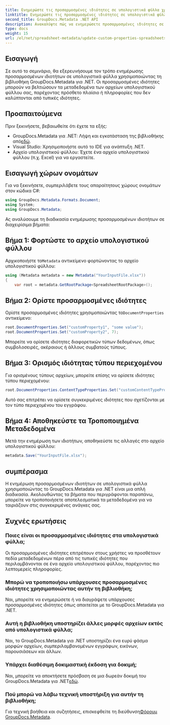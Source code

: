 ```yaml
---
title: Ενημερώστε τις προσαρμοσμένες ιδιότητες σε υπολογιστικά φύλλα χρησιμοποιώντας .NET
linktitle: Ενημερώστε τις προσαρμοσμένες ιδιότητες σε υπολογιστικά φύλλα χρησιμοποιώντας .NET
second_title: GroupDocs.Metadata .NET API
description: Ανακαλύψτε πώς να ενημερώσετε προσαρμοσμένες ιδιότητες σε υπολογιστικά φύλλα χρησιμοποιώντας το GroupDocs.Metadata για .NET. Αυτό το σεμινάριο ενισχύει αποτελεσματικά τις δεξιότητές σας στη διαχείριση μεταδεδομένων.
type: docs
weight: 15
url: /el/net/spreadsheet-metadata/update-custom-properties-spreadsheets/
---
```

## Εισαγωγή
Σε αυτό το σεμινάριο, θα εξερευνήσουμε τον τρόπο ενημέρωσης προσαρμοσμένων ιδιοτήτων σε υπολογιστικά φύλλα χρησιμοποιώντας τη βιβλιοθήκη GroupDocs.Metadata για .NET. Οι προσαρμοσμένες ιδιότητες μπορούν να βελτιώσουν τα μεταδεδομένα των αρχείων υπολογιστικού φύλλου σας, παρέχοντας πρόσθετο πλαίσιο ή πληροφορίες που δεν καλύπτονται από τυπικές ιδιότητες.
## Προαπαιτούμενα
Πριν ξεκινήσετε, βεβαιωθείτε ότι έχετε τα εξής:
- GroupDocs.Metadata για .NET: Λήψη και εγκατάσταση της βιβλιοθήκης από[εδώ](https://releases.groupdocs.com/metadata/net/).
- Visual Studio: Χρησιμοποιήστε αυτό το IDE για ανάπτυξη .NET.
- Αρχείο υπολογιστικού φύλλου: Έχετε ένα αρχείο υπολογιστικού φύλλου (π.χ. Excel) για να εργαστείτε.

## Εισαγωγή χώρων ονομάτων
Για να ξεκινήσετε, συμπεριλάβετε τους απαραίτητους χώρους ονομάτων στον κώδικα C#:
```csharp
using GroupDocs.Metadata.Formats.Document;
using System;
using GroupDocs.Metadata;
```

Ας αναλύσουμε τη διαδικασία ενημέρωσης προσαρμοσμένων ιδιοτήτων σε διαχειρίσιμα βήματα:
## Βήμα 1: Φορτώστε το αρχείο υπολογιστικού φύλλου
 Αρχικοποιήστε το`Metadata` αντικείμενο φορτώνοντας το αρχείο υπολογιστικού φύλλου:
```csharp
using (Metadata metadata = new Metadata("YourInputFile.xlsx"))
{
    var root = metadata.GetRootPackage<SpreadsheetRootPackage>();
```
## Βήμα 2: Ορίστε προσαρμοσμένες ιδιότητες
 Ορίστε προσαρμοσμένες ιδιότητες χρησιμοποιώντας το`DocumentProperties` αντικείμενο:
```csharp
root.DocumentProperties.Set("customProperty1", "some value");
root.DocumentProperties.Set("customProperty2", 7);
```
Μπορείτε να ορίσετε ιδιότητες διαφορετικών τύπων δεδομένων, όπως συμβολοσειρές, ακέραιους ή άλλους συμβατούς τύπους.
## Βήμα 3: Ορισμός ιδιότητας τύπου περιεχομένου
Για ορισμένους τύπους αρχείων, μπορείτε επίσης να ορίσετε ιδιότητες τύπου περιεχομένου:
```csharp
root.DocumentProperties.ContentTypeProperties.Set("customContentTypeProperty", "custom value");
```
Αυτό σας επιτρέπει να ορίσετε συγκεκριμένες ιδιότητες που σχετίζονται με τον τύπο περιεχομένου του εγγράφου.
## Βήμα 4: Αποθηκεύστε τα Τροποποιημένα Μεταδεδομένα
Μετά την ενημέρωση των ιδιοτήτων, αποθηκεύστε τις αλλαγές στο αρχείο υπολογιστικού φύλλου:
```csharp
metadata.Save("YourInputFile.xlsx");
```

## συμπέρασμα
Η ενημέρωση προσαρμοσμένων ιδιοτήτων σε υπολογιστικά φύλλα χρησιμοποιώντας το GroupDocs.Metadata για .NET είναι μια απλή διαδικασία. Ακολουθώντας τα βήματα που περιγράφονται παραπάνω, μπορείτε να τροποποιήσετε αποτελεσματικά τα μεταδεδομένα για να ταιριάζουν στις συγκεκριμένες ανάγκες σας.

## Συχνές ερωτήσεις
### Ποιες είναι οι προσαρμοσμένες ιδιότητες στα υπολογιστικά φύλλα;
Οι προσαρμοσμένες ιδιότητες επιτρέπουν στους χρήστες να προσθέτουν πεδία μεταδεδομένων πέρα από τις τυπικές ιδιότητες που περιλαμβάνονται σε ένα αρχείο υπολογιστικού φύλλου, παρέχοντας πιο λεπτομερείς πληροφορίες.
### Μπορώ να τροποποιήσω υπάρχουσες προσαρμοσμένες ιδιότητες χρησιμοποιώντας αυτήν τη βιβλιοθήκη;
Ναι, μπορείτε να ενημερώσετε ή να διαγράψετε υπάρχουσες προσαρμοσμένες ιδιότητες όπως απαιτείται με το GroupDocs.Metadata για .NET.
### Αυτή η βιβλιοθήκη υποστηρίζει άλλες μορφές αρχείων εκτός από υπολογιστικά φύλλα;
Ναι, το GroupDocs.Metadata για .NET υποστηρίζει ένα ευρύ φάσμα μορφών αρχείων, συμπεριλαμβανομένων εγγράφων, εικόνων, παρουσιάσεων και άλλων.
### Υπάρχει διαθέσιμη δοκιμαστική έκδοση για δοκιμή;
 Ναι, μπορείτε να αποκτήσετε πρόσβαση σε μια δωρεάν δοκιμή του GroupDocs.Metadata για .NET[εδώ](https://releases.groupdocs.com/).
### Πού μπορώ να λάβω τεχνική υποστήριξη για αυτήν τη βιβλιοθήκη;
 Για τεχνική βοήθεια και συζητήσεις, επισκεφθείτε τη διεύθυνση[Φόρουμ GroupDocs.Metadata](https://forum.groupdocs.com/c/metadata/14).